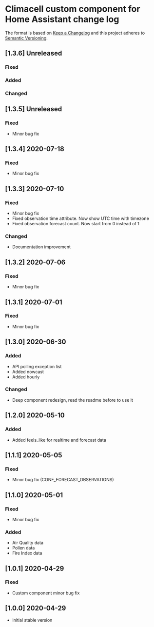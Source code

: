 # Climacell custom component for Home Assistant change log

The format is based on [Keep a Changelog](http://keepachangelog.com/)
and this project adheres to [Semantic Versioning](http://semver.org/).


## [1.3.6] Unreleased
### Fixed

### Added

### Changed

## [1.3.5] Unreleased
### Fixed
- Minor bug fix

## [1.3.4] 2020-07-18
### Fixed
- Minor bug fix

## [1.3.3] 2020-07-10
### Fixed
- Minor bug fix
- Fixed observation time attribute. Now show UTC time with timezone
- Fixed observation forecast count. Now start from 0 instead of 1

### Changed
- Documentation improvement

## [1.3.2] 2020-07-06
### Fixed
- Minor bug fix 

## [1.3.1] 2020-07-01
### Fixed
- Minor bug fix 

## [1.3.0] 2020-06-30
### Added
- API polling exception list
- Added nowcast
- Added hourly

### Changed
- Deep component redesign, read the readme before to use it

## [1.2.0] 2020-05-10
### Added
- Added feels_like for realtime and forecast data

## [1.1.1] 2020-05-05
### Fixed
- Minor bug fix (CONF_FORECAST_OBSERVATIONS)

## [1.1.0] 2020-05-01
### Fixed
- Minor bug fix
### Added
- Air Quality data
- Pollen data
- Fire Index data

## [1.0.1] 2020-04-29
### Fixed
- Custom component minor bug fix

## [1.0.0] 2020-04-29
- Initial stable version
